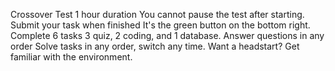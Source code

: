 Crossover Test
1 hour duration
You cannot pause the test after starting.
Submit your task when finished
It's the green button on the bottom right.
Complete 6 tasks
3 quiz, 2 coding, and 1 database.
Answer questions in any order
Solve tasks in any order, switch any time.
Want a headstart? Get familiar with the environment.
